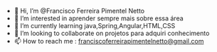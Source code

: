 - 👋 Hi, I’m @Francisco Ferreira Pimentel Netto
- 👀 I’m interested in  aprender sempre mais sobre essa área  
- 🌱 I’m currently learning  java,Spring,Angular,HTML,CSS
- 💞️ I’m looking to collaborate on  projetos para adquiri conhecimento
- 📫 How to reach me : franciscoferreirapimentelnetto@gmail.com

<!---
CHESCO23/CHESCO23 is a ✨ special ✨ repository because its `README.md` (this file) appears on your GitHub profile.
You can click the Preview link to take a look at your changes.
--->
